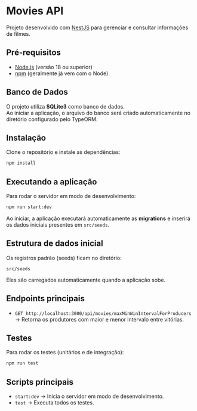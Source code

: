 
# Movies API

Projeto desenvolvido com [NestJS](https://nestjs.com/) para gerenciar e consultar informações de filmes.

## Pré-requisitos

- [Node.js](https://nodejs.org/) (versão 18 ou superior)
- [npm](https://www.npmjs.com/) (geralmente já vem com o Node)

## Banco de Dados

O projeto utiliza **SQLite3** como banco de dados.  
Ao iniciar a aplicação, o arquivo do banco será criado automaticamente no diretório configurado pelo TypeORM.

## Instalação

Clone o repositório e instale as dependências:

```bash
npm install
```

## Executando a aplicação

Para rodar o servidor em modo de desenvolvimento:

```bash
npm run start:dev
```

Ao iniciar, a aplicação executará automaticamente as **migrations** e inserirá os dados iniciais presentes em `src/seeds`.

## Estrutura de dados inicial

Os registros padrão (seeds) ficam no diretório:

```
src/seeds
```

Eles são carregados automaticamente quando a aplicação sobe.

## Endpoints principais

- `GET http://localhost:3000/api/movies/maxMinWinIntervalForProducers` → Retorna os produtores com maior e menor intervalo entre vitórias.

## Testes

Para rodar os testes (unitários e de integração):

```bash
npm run test
```

## Scripts principais

- `start:dev` → Inicia o servidor em modo de desenvolvimento.
- `test` → Executa todos os testes.
